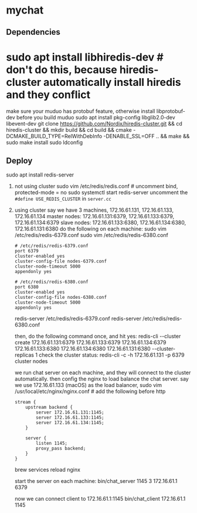 # mychat

## Dependencies
# sudo apt install libhiredis-dev # don't do this, because hiredis-cluster automatically install hiredis and they conflict
make sure your muduo has protobuf feature, otherwise install libprotobuf-dev before you build muduo
sudo apt install pkg-config libglib2.0-dev libevent-dev
git clone https://github.com/Nordix/hiredis-cluster.git && cd hiredis-cluster && mkdir build && cd build && cmake -DCMAKE_BUILD_TYPE=RelWithDebInfo -DENABLE_SSL=OFF .. && make && sudo make install
sudo ldconfig

## Deploy
sudo apt install redis-server
1. not using cluster
    sudo vim /etc/redis/redis.conf # uncomment bind, protected-mode = no
    sudo systemctl start redis-server
    uncomment the `#define USE_REDIS_CLUSTER` in `server.cc`
2. using cluster
    say we have 3 machines, 172.16.61.131, 172.16.61.133, 172.16.61.134
    master nodes: 172.16.61.131:6379, 172.16.61.133:6379, 172.16.61.134:6379
    slave nodes: 172.16.61.133:6380, 172.16.61.134:6380, 172.16.61.131:6380
    do the following on each machine:
    sudo vim /etc/redis/redis-6379.conf
    sudo vim /etc/redis/redis-6380.conf
    ```
    # /etc/redis/redis-6379.conf
    port 6379
    cluster-enabled yes
    cluster-config-file nodes-6379.conf
    cluster-node-timeout 5000
    appendonly yes

    # /etc/redis/redis-6380.conf
    port 6380
    cluster-enabled yes
    cluster-config-file nodes-6380.conf
    cluster-node-timeout 5000
    appendonly yes
    ```
    redis-server /etc/redis/redis-6379.conf
    redis-server /etc/redis/redis-6380.conf

    then, do the following command once, and hit yes:
    redis-cli --cluster create 172.16.61.131:6379 172.16.61.133:6379 172.16.61.134:6379 172.16.61.133:6380 172.16.61.134:6380 172.16.61.131:6380 --cluster-replicas 1
    check the cluster status:
    redis-cli -c -h 172.16.61.131 -p 6379 cluster nodes

    we run chat server on each machine, and they will connect to the cluster automatically.
    then config the nginx to load balance the chat server. say we use 172.16.61.133 (macOS) as the load balancer,
    sudo vim /usr/local/etc/nginx/nginx.conf # add the following before http
    ```
    stream {
        upstream backend {
            server 172.16.61.131:1145;
            server 172.16.61.133:1145;
            server 172.16.61.134:1145;
        }

        server {
            listen 1145;
            proxy_pass backend;
        }
    }
    ```
    brew services reload nginx

    start the server on each machine:
    bin/chat_server 1145 3 172.16.61.1 6379

    now we can connect client to 172.16.61.1:1145
    bin/chat_client 172.16.61.1 1145

